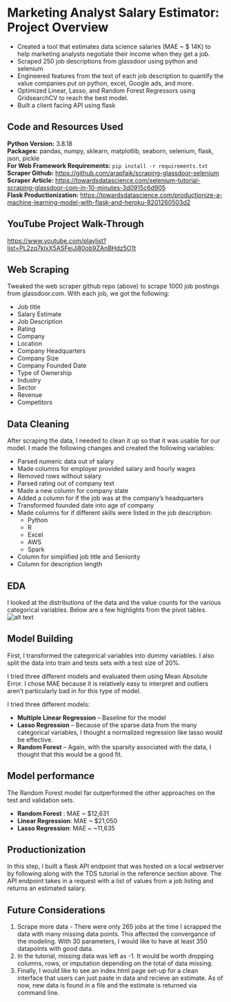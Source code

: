# Marketing Analyst Salary Estimator: Project Overview 
* Created a tool that estimates data science salaries (MAE ~ $ 14K) to help marketing analysts negotiate their income when they get a job.
* Scraped 250 job descriptions from glassdoor using python and selenium
* Engineered features from the text of each job description to quantify the value companies put on python, excel, Google ads, and more. 
* Optimized Linear, Lasso, and Random Forest Regressors using GridsearchCV to reach the best model. 
* Built a client facing API using flask 

## Code and Resources Used 
**Python Version:** 3.8.18  
**Packages:** pandas, numpy, sklearn, matplotlib, seaborn, selenium, flask, json, pickle  
**For Web Framework Requirements:**  ```pip install -r requirements.txt```  
**Scraper Github:** https://github.com/arapfaik/scraping-glassdoor-selenium  
**Scraper Article:** https://towardsdatascience.com/selenium-tutorial-scraping-glassdoor-com-in-10-minutes-3d0915c6d905  
**Flask Productionization:** https://towardsdatascience.com/productionize-a-machine-learning-model-with-flask-and-heroku-8201260503d2

## YouTube Project Walk-Through
https://www.youtube.com/playlist?list=PL2zq7klxX5ASFejJj80ob9ZAnBHdz5O1t

## Web Scraping
Tweaked the web scraper github repo (above) to scrape 1000 job postings from glassdoor.com. With each job, we got the following:
*	Job title
*	Salary Estimate
*	Job Description
*	Rating
*	Company 
*	Location
*	Company Headquarters 
*	Company Size
*	Company Founded Date
*	Type of Ownership 
*	Industry
*	Sector
*	Revenue
*	Competitors 

## Data Cleaning
After scraping the data, I needed to clean it up so that it was usable for our model. I made the following changes and created the following variables:

*	Parsed numeric data out of salary 
*	Made columns for employer provided salary and hourly wages 
*	Removed rows without salary 
*	Parsed rating out of company text 
*	Made a new column for company state 
*	Added a column for if the job was at the company’s headquarters 
*	Transformed founded date into age of company 
*	Made columns for if different skills were listed in the job description:
    * Python  
    * R  
    * Excel  
    * AWS  
    * Spark 
*	Column for simplified job title and Seniority 
*	Column for description length 

## EDA
I looked at the distributions of the data and the value counts for the various categorical variables. Below are a few highlights from the pivot tables. 
![alt text](https://github.com/Julio-Lemus/ds_salary_proj/blob/master/job_simp_analyst_pivot.png "Salary by Position")

## Model Building 

First, I transformed the categorical variables into dummy variables. I also split the data into train and tests sets with a test size of 20%.   

I tried three different models and evaluated them using Mean Absolute Error. I chose MAE because it is relatively easy to interpret and outliers aren’t particularly bad in for this type of model.   

I tried three different models:
*	**Multiple Linear Regression** – Baseline for the model
*	**Lasso Regression** – Because of the sparse data from the many categorical variables, I thought a normalized regression like lasso would be effective.
*	**Random Forest** – Again, with the sparsity associated with the data, I thought that this would be a good fit. 

## Model performance
The Random Forest model far outperformed the other approaches on the test and validation sets. 
*	**Random Forest** : MAE ~ $12,631
*	**Linear Regression**: MAE ~ $21,050
*	**Lasso Regression**: MAE ~ ~11,635

## Productionization 
In this step, I built a flask API endpoint that was hosted on a local webserver by following along with the TDS tutorial in the reference section above. The API endpoint takes in a request with a list of values from a job listing and returns an estimated salary. 

## Future Considerations
1. Scrape more data - There were only 265 jobs at the time I scrapped the data with many missing data points. This affected the convergance of the modeling. With 30 parameters, I would like to have at least 350 datapoints with good data.
2. In the tutorial, missing data was left as -1. It would be worth dropping columns, rows, or imputation depending on the total of data missing.
3. Finally, I would like to see an index.html page set-up for a clean interface that users can just paste in data and recieve an estimate. As of now, new data is found in a file and the estimate is returned via command line.
